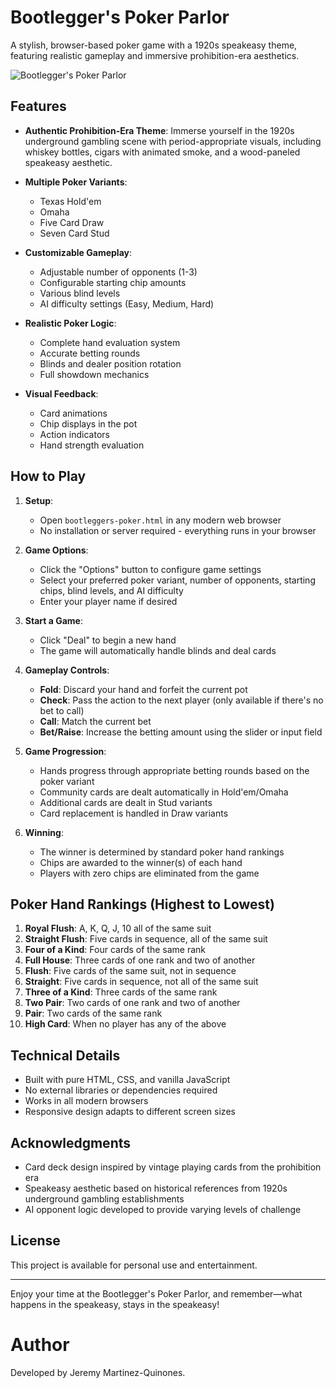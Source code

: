 # Bootlegger's Poker Parlor

A stylish, browser-based poker game with a 1920s speakeasy theme, featuring realistic gameplay and immersive prohibition-era aesthetics.

![Bootlegger's Poker Parlor](https://i.imgur.com/placeholder.jpg)

## Features

- **Authentic Prohibition-Era Theme**: Immerse yourself in the 1920s underground gambling scene with period-appropriate visuals, including whiskey bottles, cigars with animated smoke, and a wood-paneled speakeasy aesthetic.

- **Multiple Poker Variants**:
  - Texas Hold'em
  - Omaha
  - Five Card Draw
  - Seven Card Stud

- **Customizable Gameplay**:
  - Adjustable number of opponents (1-3)
  - Configurable starting chip amounts
  - Various blind levels
  - AI difficulty settings (Easy, Medium, Hard)

- **Realistic Poker Logic**:
  - Complete hand evaluation system
  - Accurate betting rounds
  - Blinds and dealer position rotation
  - Full showdown mechanics

- **Visual Feedback**:
  - Card animations
  - Chip displays in the pot
  - Action indicators
  - Hand strength evaluation

## How to Play

1. **Setup**: 
   - Open `bootleggers-poker.html` in any modern web browser
   - No installation or server required - everything runs in your browser

2. **Game Options**:
   - Click the "Options" button to configure game settings
   - Select your preferred poker variant, number of opponents, starting chips, blind levels, and AI difficulty
   - Enter your player name if desired

3. **Start a Game**:
   - Click "Deal" to begin a new hand
   - The game will automatically handle blinds and deal cards

4. **Gameplay Controls**:
   - **Fold**: Discard your hand and forfeit the current pot
   - **Check**: Pass the action to the next player (only available if there's no bet to call)
   - **Call**: Match the current bet
   - **Bet/Raise**: Increase the betting amount using the slider or input field

5. **Game Progression**:
   - Hands progress through appropriate betting rounds based on the poker variant
   - Community cards are dealt automatically in Hold'em/Omaha
   - Additional cards are dealt in Stud variants
   - Card replacement is handled in Draw variants

6. **Winning**:
   - The winner is determined by standard poker hand rankings
   - Chips are awarded to the winner(s) of each hand
   - Players with zero chips are eliminated from the game

## Poker Hand Rankings (Highest to Lowest)

1. **Royal Flush**: A, K, Q, J, 10 all of the same suit
2. **Straight Flush**: Five cards in sequence, all of the same suit
3. **Four of a Kind**: Four cards of the same rank
4. **Full House**: Three cards of one rank and two of another
5. **Flush**: Five cards of the same suit, not in sequence
6. **Straight**: Five cards in sequence, not all of the same suit
7. **Three of a Kind**: Three cards of the same rank
8. **Two Pair**: Two cards of one rank and two of another
9. **Pair**: Two cards of the same rank
10. **High Card**: When no player has any of the above

## Technical Details

- Built with pure HTML, CSS, and vanilla JavaScript
- No external libraries or dependencies required
- Works in all modern browsers
- Responsive design adapts to different screen sizes

## Acknowledgments

- Card deck design inspired by vintage playing cards from the prohibition era
- Speakeasy aesthetic based on historical references from 1920s underground gambling establishments
- AI opponent logic developed to provide varying levels of challenge

## License

This project is available for personal use and entertainment.

---

Enjoy your time at the Bootlegger's Poker Parlor, and remember—what happens in the speakeasy, stays in the speakeasy! 

# Author

Developed by Jeremy Martinez-Quinones.